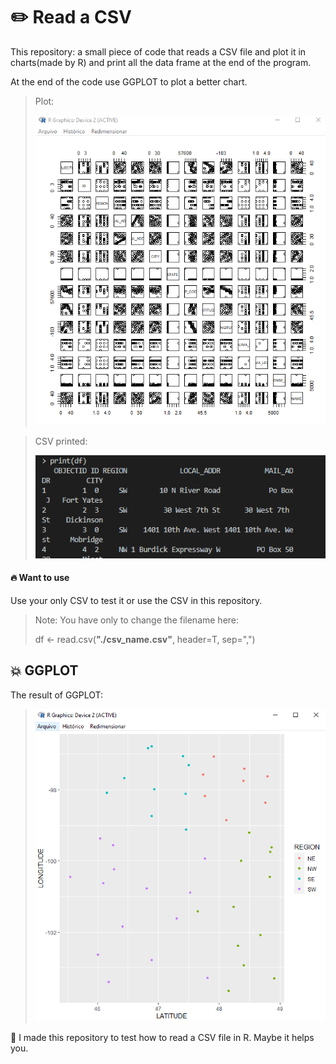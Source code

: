 # :pencil2: Read a CSV
This repository: a small piece of code that reads a CSV file and plot it in charts(made by R) and print all the data frame at the end of the program. 

At the end of the code use GGPLOT to plot a better chart.

> Plot:
>
> ![plot](/images/plot.PNG)

> CSV printed:
>
> ![print csv](/images/printPlot.PNG)

#### :fire: Want to use

Use your only CSV to test it or use the CSV in this repository.

> Note: You have only to change the filename here:
> 
> df <- read.csv(**"./csv_name.csv"**, header=T, sep=",")

## :collision: GGPLOT 

The result of GGPLOT:

> ![ggplot used](/images/ggplot.PNG)

:bookmark_tabs: I made this repository to test how to read a CSV file in R. Maybe it helps you.